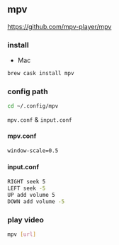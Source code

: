 ## mpv
<https://github.com/mpv-player/mpv>
### install
- Mac

```bash
brew cask install mpv
```

### config path
```bash
cd ~/.config/mpv
```

`mpv.conf` & `input.conf`

#### mpv.conf
```bash
window-scale=0.5
```

#### input.conf
```bash
RIGHT seek 5
LEFT seek -5
UP add volume 5
DOWN add volume -5
```

### play video
```bash
mpv [url]
```
